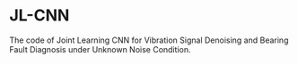 # JL-CNN
The code of Joint Learning CNN for Vibration Signal Denoising and Bearing Fault Diagnosis under Unknown Noise Condition.
